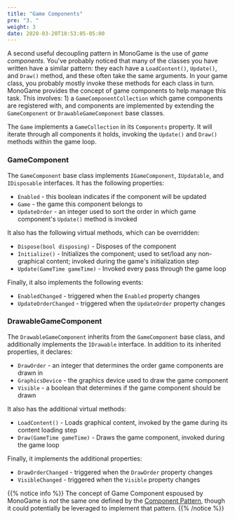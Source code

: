 ```yaml
---
title: "Game Components"
pre: "3. "
weight: 3
date: 2020-03-20T10:53:05-05:00
---
```


A second useful decoupling pattern in MonoGame is the use of _game components_.  You've probably noticed that many of the classes you have written have a similar pattern: they each have a `LoadContent()`, `Update()`, and `Draw()` method, and these often take the same arguments.  In your game class, you probably mostly invoke these methods for each class in turn.  MonoGame provides the concept of game components to help manage this task.  This involves: 1) a `GameComponentCollection` which game components are registered with, and components are implemented by extending the `GameComponent` or `DrawableGameComponent` base classes.  

The `Game` implements a `GameCollection` in its `Components` property.  It will iterate through all components it holds, invoking the `Update()` and `Draw()` methods within the game loop.

### GameComponent

The `GameComponent` base class implements `IGameComponent`, `IUpdatable`, and `IDisposable` interfaces.  It has the following properties:

* `Enabled` - this boolean indicates if the component will be updated 
* `Game` - the game this component belongs to
* `UpdateOrder` - an integer used to sort the order in which game component's `Update()` method is invoked

It also has the following virtual methods, which can be overridden:

* `Dispose(bool disposing)` - Disposes of the component 
* `Initialize()` - Initializes the component; used to set/load any non-graphical content; invoked during the game's initialization step
* `Update(GameTime gameTime)` - Invoked every pass through the game loop

Finally, it also implements the following events:
* `EnabledChanged` - triggered when the `Enabled` property changes 
* `UpdateOrderChanged` - triggered when the `UpdateOrder` property changes

### DrawableGameComponent

The `DrawableGameComponent` inherits from the `GameComponent` base class, and additionally implements the `IDrawable` interface.  In addition to its inherited properties, it declares:

* `DrawOrder` - an integer that determines the order game components are drawn in
* `GraphicsDevice` - the graphics device used to draw the game component
* `Visible` - a boolean that determines if the game component should be drawn

It also has the additional virtual methods:

* `LoadContent()` - Loads graphical content, invoked by the game during its content loading step
* `Draw(GameTime gameTime)` - Draws the game component, invoked during the game loop

Finally, it implements the additional properties:
* `DrawOrderChanged` - triggered when the `DrawOrder` property changes 
* `VisibleChanged` - triggered when the `Visible` property changes

{{% notice info %}}
The concept of Game Component espoused by MonoGame is _not_ the same one defined by the [Component Pattern](https://gameprogrammingpatterns.com/component.html), though it could potentially be leveraged to implement that pattern.
{{% /notice %}}